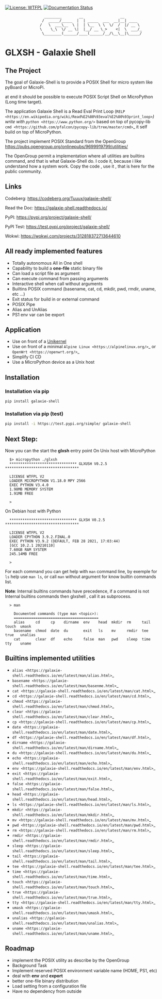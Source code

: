 [![License: WTFPL](https://img.shields.io/badge/License-WTFPL-brightgreen.svg)](http://www.wtfpl.net/about/) [![Documentation Status](https://readthedocs.org/projects/galaxie-shell/badge/?version=latest)](https://galaxie-shell.readthedocs.io/en/latest/?badge=latest)
```text
                  ________        __                 __        
                 /  _____/_____  |  | _____  ___  __|__| ____  
                /   \  ___\__  \ |  | \__  \ \  \/  /  |/ __ \ 
                \    \_\  \/ __ \|  |__/ __ \_>    <|  \  ___/_
                 \________(______/____(______/__/\__\__|\_____/
```
# GLXSH - Galaxie Shell
## The Project
The goal of Galaxie-Shell is to provide a POSIX Shell for micro system like pyBoard or MicroPi.

at end it should be possible to execute POSIX Script Shell on MicroPython (Long time target).

The application Galaxie Shell is a Read Eval Print Loop (`RELP <https://en.wikipedia.org/wiki/Read%E2%80%93eval%E2%80%93print_loop>`_) write with `python <https://www.python.org/>`_ based on top of pycopy-lib `cmd <https://github.com/pfalcon/pycopy-lib/tree/master/cmd>`_ it self build on top of MicroPython.

The project implement POSIX Standard from the OpenGroup
https://pubs.opengroup.org/onlinepubs/9699919799/utilities/

The OpenGroup permit a implementation where all utilities are builtins command, and that is what Galaxie-Shell do.
I code it, because i like understand how a system work. Copy the code , use it , that is here for the public community.


## Links

  Codeberg: https://codeberg.org/Tuuux/galaxie-shell/

  Read the Doc: https://galaxie-shell.readthedocs.io/

  PyPI: https://pypi.org/project/galaxie-shell/

  PyPI Test: https://test.pypi.org/project/galaxie-shell/

  Wokwi: https://wokwi.com/projects/312818372713644610

## All ready implemented features

* Totally autonomous All in One shell
* Capability to build a **one-file** static binary file
* Can load a script file as argument
* Can execute command from passing arguments
* Interactive shell when call without arguments
* Builtins POSIX command (basename, cat, cd, mkdir, pwd, rmdir, uname, etc ...)
* Exit status for build in or external command
* POSIX Pipe
* Alias and UnAlias
* PS1 env var can be export

## Application

* Use on front of a [Unikernel](https://fr.wikipedia.org/wiki/Unikernel)
* Use on front of a minimal `Alpine Linux <https://alpinelinux.org/>`_ or `OpenWrt <https://openwrt.org/>`_
* Simplify CI CD
* Use a MicroPython device as a Unix host

## Installation
### Installation via pip
```bash
pip install galaxie-shell
```

### Installation via pip (test)
```bash
pip install -i https://test.pypi.org/simple/ galaxie-shell
```

## Next Step:

Now you can the start the **glxsh** entry point
On Unix host with MicroPython

```text
  $> micropython ./glxsh
  ******************************* GLXUSH V0.2.5 **********************************

  LICENSE WTFPL V2
  LOADER MICROPYTHON V1.18.0 MPY 2566
  EXEC PYTHON V3.4.0
  1.98MB MEMORY SYSTEM
  1.91MB FREE

  >
```
On Debian host with Python

```text
  ******************************* GLXSH V0.2.5 **********************************

  LICENSE WTFPL V2
  LOADER CPYTHON 3.9.2.FINAL.0
  EXEC PYTHON V3.9.2 (DEFAULT, FEB 28 2021, 17:03:44)
  [GCC 10.2.1 20210110]
  7.60GB RAM SYSTEM
  245.14MB FREE

  >
```

For each command you can get help with ``man`` command line, by exemple for ``ls`` help use ``man ls``, or call ``man`` without argument for know builtin commands list.

**Note**:
Internal builtins commands have precedence, if a command is not Internal builtins commands then glxshell , call it as subprocess.

```text
  > man

    Documented commands (type man <topic>):
    =======================================
    alias     cd     cp    dirname  env    head  mkdir  rm     tail  touch  umask
    basename  chmod  date  du       exit   ls    mv     rmdir  tee   true   unalias
    cat       clear  df    echo     false  man   pwd    sleep  time  tty    uname
```



## Builtins implemented utilities
* `alias <https://galaxie-shell.readthedocs.io/en/latest/man/alias.html>`_
* `basename <https://galaxie-shell.readthedocs.io/en/latest/man/basenme.html>`_
* `cat <https://galaxie-shell.readthedocs.io/en/latest/man/cat.html>`_
* `cd <https://galaxie-shell.readthedocs.io/en/latest/man/cd.html>`_
* `chmod <https://galaxie-shell.readthedocs.io/en/latest/man/chmod.html>`_
* `clear <https://galaxie-shell.readthedocs.io/en/latest/man/clear.html>`_
* `cp <https://galaxie-shell.readthedocs.io/en/latest/man/cp.html>`_
* `date <https://galaxie-shell.readthedocs.io/en/latest/man/date.html>`_
* `df <https://galaxie-shell.readthedocs.io/en/latest/man/df.html>`_
* `dirname <https://galaxie-shell.readthedocs.io/en/latest/man/dirname.html>`_
* `du <https://galaxie-shell.readthedocs.io/en/latest/man/du.html>`_
* `echo <https://galaxie-shell.readthedocs.io/en/latest/man/echo.html>`_
* `env <https://galaxie-shell.readthedocs.io/en/latest/man/env.html>`_
* `exit <https://galaxie-shell.readthedocs.io/en/latest/man/exit.html>`_
* `false <https://galaxie-shell.readthedocs.io/en/latest/man/false.html>`_
* `head <https://galaxie-shell.readthedocs.io/en/latest/man/head.html>`_
* `ls <https://galaxie-shell.readthedocs.io/en/latest/man/ls.html>`_
* `mkdir <https://galaxie-shell.readthedocs.io/en/latest/man/mkdir.html>`_
* `mv <https://galaxie-shell.readthedocs.io/en/latest/man/mv.html>`_
* `pwd <https://galaxie-shell.readthedocs.io/en/latest/man/pwd.html>`_
* `rm <https://galaxie-shell.readthedocs.io/en/latest/man/rm.html>`_
* `rmdir <https://galaxie-shell.readthedocs.io/en/latest/man/rmdir.html>`_
* `sleep <https://galaxie-shell.readthedocs.io/en/latest/man/sleep.html>`_
* `tail <https://galaxie-shell.readthedocs.io/en/latest/man/tail.html>`_
* `tee <https://galaxie-shell.readthedocs.io/en/latest/man/tee.html>`_
* `time <https://galaxie-shell.readthedocs.io/en/latest/man/time.html>`_
* `touch <https://galaxie-shell.readthedocs.io/en/latest/man/touch.html>`_
* `true <https://galaxie-shell.readthedocs.io/en/latest/man/true.html>`_
* `tty <https://galaxie-shell.readthedocs.io/en/latest/man/tty.html>`_
* `umask <https://galaxie-shell.readthedocs.io/en/latest/man/umask.html>`_
* `unalias <https://galaxie-shell.readthedocs.io/en/latest/man/unalias.html>`_
* `uname <https://galaxie-shell.readthedocs.io/en/latest/man/uname.html>`_

## Roadmap
* implement the POSIX utility as describe by the OpenGroup
* Background Task
* Implement reserved POSIX environment variable name (HOME, PS1, etc)
* deal with **env** and **export**
* better one-file binary distribution
* Load setting from a configuration file
* Have no dependency from outside
